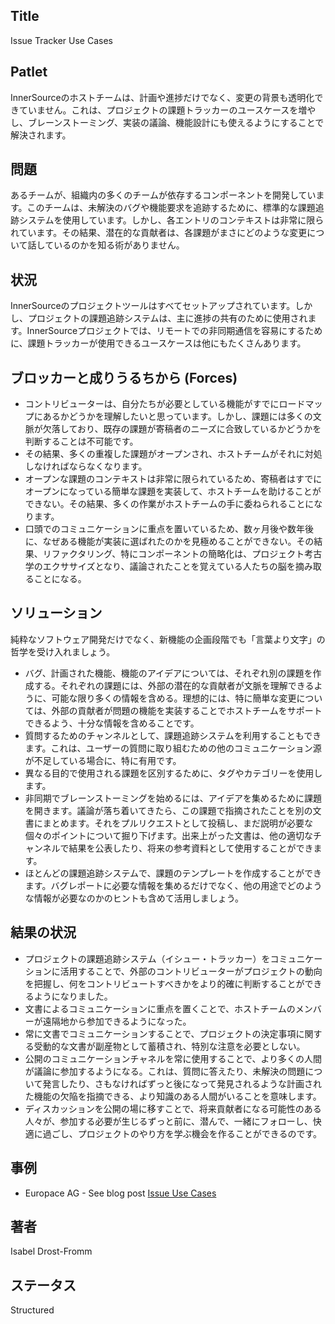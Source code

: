 ## Title

Issue Tracker Use Cases

## Patlet

InnerSourceのホストチームは、計画や進捗だけでなく、変更の背景も透明化できていません。これは、プロジェクトの課題トラッカーのユースケースを増やし、ブレーンストーミング、実装の議論、機能設計にも使えるようにすることで解決されます。

## 問題

あるチームが、組織内の多くのチームが依存するコンポーネントを開発しています。このチームは、未解決のバグや機能要求を追跡するために、標準的な課題追跡システムを使用しています。しかし、各エントリのコンテキストは非常に限られています。その結果、潜在的な貢献者は、各課題がまさにどのような変更について話しているのかを知る術がありません。

## 状況

InnerSourceのプロジェクトツールはすべてセットアップされています。しかし、プロジェクトの課題追跡システムは、主に進捗の共有のために使用されます。InnerSourceプロジェクトでは、リモートでの非同期通信を容易にするために、課題トラッカーが使用できるユースケースは他にもたくさんあります。

## ブロッカーと成りうるちから (Forces)

* コントリビューターは、自分たちが必要としている機能がすでにロードマップにあるかどうかを理解したいと思っています。しかし、課題には多くの文脈が欠落しており、既存の課題が寄稿者のニーズに合致しているかどうかを判断することは不可能です。
* その結果、多くの重複した課題がオープンされ、ホストチームがそれに対処しなければならなくなります。
* オープンな課題のコンテキストは非常に限られているため、寄稿者はすでにオープンになっている簡単な課題を実装して、ホストチームを助けることができない。その結果、多くの作業がホストチームの手に委ねられることになります。
* 口頭でのコミュニケーションに重点を置いているため、数ヶ月後や数年後に、なぜある機能が実装に選ばれたのかを見極めることができない。その結果、リファクタリング、特にコンポーネントの簡略化は、プロジェクト考古学のエクササイズとなり、議論されたことを覚えている人たちの脳を摘み取ることになる。

## ソリューション

純粋なソフトウェア開発だけでなく、新機能の企画段階でも「言葉より文字」の哲学を受け入れましょう。

* バグ、計画された機能、機能のアイデアについては、それぞれ別の課題を作成する。それぞれの課題には、外部の潜在的な貢献者が文脈を理解できるように、可能な限り多くの情報を含める。理想的には、特に簡単な変更については、外部の貢献者が問題の機能を実装することでホストチームをサポートできるよう、十分な情報を含めることです。
* 質問するためのチャンネルとして、課題追跡システムを利用することもできます。これは、ユーザーの質問に取り組むための他のコミュニケーション源が不足している場合に、特に有用です。
* 異なる目的で使用される課題を区別するために、タグやカテゴリーを使用します。
* 非同期でブレーンストーミングを始めるには、アイデアを集めるために課題を開きます。議論が落ち着いてきたら、この課題で指摘されたことを別の文書にまとめます。それをプルリクエストとして投稿し、まだ説明が必要な個々のポイントについて掘り下げます。出来上がった文書は、他の適切なチャンネルで結果を公表したり、将来の参考資料として使用することができます。
* ほとんどの課題追跡システムで、課題のテンプレートを作成することができます。バグレポートに必要な情報を集めるだけでなく、他の用途でどのような情報が必要なのかのヒントも含めて活用しましょう。

## 結果の状況

* プロジェクトの課題追跡システム（イシュー・トラッカー）をコミュニケーションに活用することで、外部のコントリビューターがプロジェクトの動向を把握し、何をコントリビュートすべきかをより的確に判断することができるようになりました。
* 文書によるコミュニケーションに重点を置くことで、ホストチームのメンバーが遠隔地から参加できるようになった。
* 常に文書でコミュニケーションすることで、プロジェクトの決定事項に関する受動的な文書が副産物として蓄積され、特別な注意を必要としない。
* 公開のコミュニケーションチャネルを常に使用することで、より多くの人間が議論に参加するようになる。これは、質問に答えたり、未解決の問題について発言したり、さもなければずっと後になって発見されるような計画された機能の欠陥を指摘できる、より知識のある人間がいることを意味します。
* ディスカッションを公開の場に移すことで、将来貢献者になる可能性のある人々が、参加する必要が生じるずっと前に、潜んで、一緒にフォローし、快適に過ごし、プロジェクトのやり方を学ぶ機会を作ることができるのです。

## 事例

* Europace AG - See blog post [Issue Use Cases](https://tech.europace.de/post/using-issues-for-asking-questions-and-tracking-work/)

## 著者

Isabel Drost-Fromm

## ステータス

Structured
